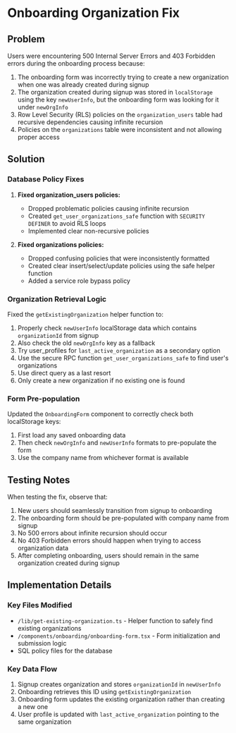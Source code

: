 # Onboarding Organization Fix

## Problem
Users were encountering 500 Internal Server Errors and 403 Forbidden errors during the onboarding process because:

1. The onboarding form was incorrectly trying to create a new organization when one was already created during signup
2. The organization created during signup was stored in `localStorage` using the key `newUserInfo`, but the onboarding form was looking for it under `newOrgInfo`
3. Row Level Security (RLS) policies on the `organization_users` table had recursive dependencies causing infinite recursion
4. Policies on the `organizations` table were inconsistent and not allowing proper access

## Solution

### Database Policy Fixes

1. **Fixed organization_users policies:**
   - Dropped problematic policies causing infinite recursion
   - Created `get_user_organizations_safe` function with `SECURITY DEFINER` to avoid RLS loops
   - Implemented clear non-recursive policies

2. **Fixed organizations policies:**
   - Dropped confusing policies that were inconsistently formatted
   - Created clear insert/select/update policies using the safe helper function
   - Added a service role bypass policy

### Organization Retrieval Logic

Fixed the `getExistingOrganization` helper function to:
1. Properly check `newUserInfo` localStorage data which contains `organizationId` from signup
2. Also check the old `newOrgInfo` key as a fallback
3. Try user_profiles for `last_active_organization` as a secondary option
4. Use the secure RPC function `get_user_organizations_safe` to find user's organizations
5. Use direct query as a last resort
6. Only create a new organization if no existing one is found

### Form Pre-population

Updated the `OnboardingForm` component to correctly check both localStorage keys:
1. First load any saved onboarding data
2. Then check `newOrgInfo` and `newUserInfo` formats to pre-populate the form
3. Use the company name from whichever format is available

## Testing Notes

When testing the fix, observe that:
1. New users should seamlessly transition from signup to onboarding
2. The onboarding form should be pre-populated with company name from signup
3. No 500 errors about infinite recursion should occur
4. No 403 Forbidden errors should happen when trying to access organization data
5. After completing onboarding, users should remain in the same organization created during signup

## Implementation Details

### Key Files Modified
- `/lib/get-existing-organization.ts` - Helper function to safely find existing organizations
- `/components/onboarding/onboarding-form.tsx` - Form initialization and submission logic
- SQL policy files for the database

### Key Data Flow
1. Signup creates organization and stores `organizationId` in `newUserInfo`
2. Onboarding retrieves this ID using `getExistingOrganization`
3. Onboarding form updates the existing organization rather than creating a new one
4. User profile is updated with `last_active_organization` pointing to the same organization
